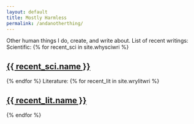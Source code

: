 ```yaml
---
layout: default
title: Mostly Harmless
permalink: /andanotherthing/
---
```

Other human things I do, create, and write about.
List of recent writings:
Scientific:
{% for recent_sci in site.whysciwri %}
  <h2><a href="{{ whysciwri.url }}">{{ recent_sci.name }}</a></h2>
{% endfor %}
Literature:
{% for recent_lit in site.wrylitwri %}
  <h2><a href="{{ wrylitwri.url }}">{{ recent_lit.name }}</a></h2>
{% endfor %}

